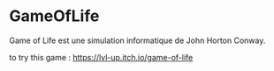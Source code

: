 # GameOfLife
 Game of Life  est une simulation informatique de John Horton Conway.
 
 to try this game :
 https://lvl-up.itch.io/game-of-life
